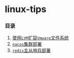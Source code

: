 # linux-tips

### 目录
1. [使用`LVM`扩容`Vmware`文件系统](lvm.md)
2. [`nacos`集群部署](nacos.md)
3. [`redis`主从哨兵部署](redis.md)
